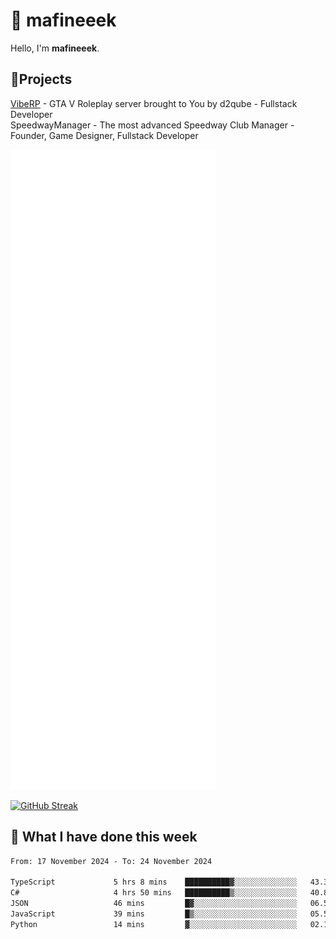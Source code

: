 # 👋 mafineeek
Hello, I'm **mafineeek**.

## 📝Projects

[VibeRP](https://v-rp.pl) - GTA V Roleplay server brought to You by d2qube - Fullstack Developer<br/>
SpeedwayManager - The most advanced Speedway Club Manager - Founder, Game Designer, Fullstack Developer


![](./github-metrics.svg)

[![GitHub Streak](https://streak-stats.demolab.com/?user=mafineeek)](https://git.io/streak-stats)

## 📰 What I have done this week
<!--START_SECTION:waka-->

```txt
From: 17 November 2024 - To: 24 November 2024

TypeScript             5 hrs 8 mins    ██████████▓░░░░░░░░░░░░░░   43.31 %
C#                     4 hrs 50 mins   ██████████▒░░░░░░░░░░░░░░   40.86 %
JSON                   46 mins         █▓░░░░░░░░░░░░░░░░░░░░░░░   06.58 %
JavaScript             39 mins         █▒░░░░░░░░░░░░░░░░░░░░░░░   05.54 %
Python                 14 mins         ▓░░░░░░░░░░░░░░░░░░░░░░░░   02.10 %
```

<!--END_SECTION:waka-->
